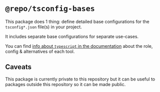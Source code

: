 # `@repo/tsconfig-bases`

This package does 1 thing: define detailed base configurations for the
`tsconfig*.json` file(s) in your project.

It includes separate base configurations for separate use-cases.

You can find
[info about `typescript` in the documentation](../../../docs/tools-details.md#typescript-config)
about the role, config & alternatives of each tool.

## Caveats

This package is currently private to this repository but it can be useful to
packages outside this repository so it can be made public.
